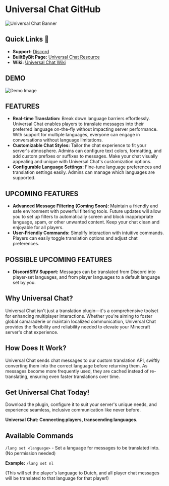 # Universal Chat GitHub

![Universal Chat Banner](https://builtbybit.com/attachments/universalchatbanner-png.777966/?variant=display)

## Quick Links 🔗
- **Support:** [Discord](https://discord.gg/YRF9BJdEpT)
- **BuiltByBit Page:** [Universal Chat Resource](https://builtbybit.com/resources/universal-chat-beta.47822/)
- **Wiki:** [Universal Chat Wiki](https://github.com/UniversalDevelopmentGithub/UniversalChat/wiki)

## DEMO

![Demo Image](https://github.com/user-attachments/assets/451e8064-86dd-49a1-aad4-55d55f5f77ac)

## FEATURES

- **Real-time Translation:** Break down language barriers effortlessly. Universal Chat enables players to translate messages into their preferred language on-the-fly without impacting server performance. With support for multiple languages, everyone can engage in conversations without language limitations.
- **Customizable Chat Styles:** Tailor the chat experience to fit your server's atmosphere. Admins can configure text colors, formatting, and add custom prefixes or suffixes to messages. Make your chat visually appealing and unique with Universal Chat's customization options.
- **Configurable Language Settings:** Fine-tune language preferences and translation settings easily. Admins can manage which languages are supported.

## UPCOMING FEATURES

- **Advanced Message Filtering (Coming Soon):** Maintain a friendly and safe environment with powerful filtering tools. Future updates will allow you to set up filters to automatically screen and block inappropriate language, spam, or other unwanted content. Keep your chat clean and enjoyable for all players.
- **User-Friendly Commands:** Simplify interaction with intuitive commands. Players can easily toggle translation options and adjust chat preferences.

## POSSIBLE UPCOMING FEATURES

- **DiscordSRV Support:** Messages can be translated from Discord into player-set languages, and from player languages to a default language set by you.

## Why Universal Chat?

Universal Chat isn't just a translation plugin—it's a comprehensive toolset for enhancing multiplayer interactions. Whether you're aiming to foster global camaraderie or maintain localized communication, Universal Chat provides the flexibility and reliability needed to elevate your Minecraft server's chat experience.

## How Does It Work?

Universal Chat sends chat messages to our custom translation API, swiftly converting them into the correct language before returning them. As messages become more frequently used, they are cached instead of re-translating, ensuring even faster translations over time.

## Get Universal Chat Today!

Download the plugin, configure it to suit your server's unique needs, and experience seamless, inclusive communication like never before.

**Universal Chat: Connecting players, transcending languages.**

## Available Commands

`/lang set <language>` - Set a language for messages to be translated into. (No permission needed)

**Example:** `/lang set nl`

(This will set the player's language to Dutch, and all player chat messages will be translated to that language for that player!)
